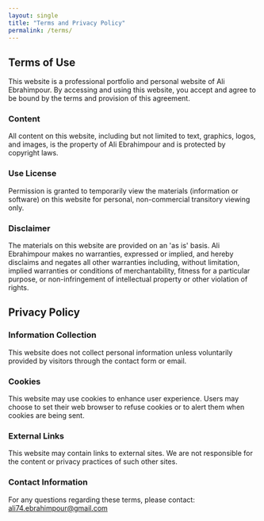 ```yaml
---
layout: single
title: "Terms and Privacy Policy"
permalink: /terms/
---
```


## Terms of Use

This website is a professional portfolio and personal website of Ali Ebrahimpour. By accessing and using this website, you accept and agree to be bound by the terms and provision of this agreement.

### Content

All content on this website, including but not limited to text, graphics, logos, and images, is the property of Ali Ebrahimpour and is protected by copyright laws.

### Use License

Permission is granted to temporarily view the materials (information or software) on this website for personal, non-commercial transitory viewing only.

### Disclaimer

The materials on this website are provided on an 'as is' basis. Ali Ebrahimpour makes no warranties, expressed or implied, and hereby disclaims and negates all other warranties including, without limitation, implied warranties or conditions of merchantability, fitness for a particular purpose, or non-infringement of intellectual property or other violation of rights.

## Privacy Policy

### Information Collection

This website does not collect personal information unless voluntarily provided by visitors through the contact form or email.

### Cookies

This website may use cookies to enhance user experience. Users may choose to set their web browser to refuse cookies or to alert them when cookies are being sent.

### External Links

This website may contain links to external sites. We are not responsible for the content or privacy practices of such other sites.

### Contact Information

For any questions regarding these terms, please contact:
ali74.ebrahimpour@gmail.com